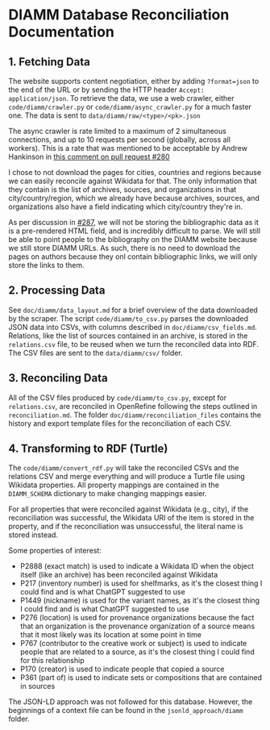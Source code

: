 # DIAMM Database Reconciliation Documentation

## 1. Fetching Data

The website supports content negotiation, either by adding `?format=json` to the end of the URL or by sending the HTTP header `Accept: application/json`. To retrieve the data, we use a web crawler, either `code/diamm/crawler.py` or `code/diamm/async_crawler.py` for a much faster one. The data is sent to `data/diamm/raw/<type>/<pk>.json`

The async crawler is rate limited to a maximum of 2 simultaneous connections, and up to 10 requests per second (globally, across all workers). This is a rate that was mentioned to be acceptable by Andrew Hankinson in [this comment on pull request #280](https://github.com/DDMAL/linkedmusic-datalake/pull/280#issuecomment-2898558404)

I chose to not download the pages for cities, countries and regions because we can easily reconcile against Wikidata for that. The only information that they contain is the list of archives, sources, and organizations in that city/country/region, which we already have because archives, sources, and organizations also have a field indicating which city/country they're in.

As per discussion in [#287](https://github.com/DDMAL/linkedmusic-datalake/issues/287), we will not be storing the bibliographic data as it is a pre-rendered HTML field, and is incredibly difficult to parse. We will still be able to point people to the bibliography on the DIAMM website because we still store DIAMM URLs. As such, there is no need to download the pages on authors because they onl contain bibliographic links, we will only store the links to them.

## 2. Processing Data

See `doc/diamm/data_layout.md` for a brief overview of the data downloaded by the scraper. The script `code/diamm/to_csv.py` parses the downloaded JSON data into CSVs, with columns described in `doc/diamm/csv_fields.md`. Relations, like the list of sources contained in an archive, is stored in the `relations.csv` file, to be reused when we turn the reconciled data into RDF. The CSV files are sent to the `data/diamm/csv/` folder.

## 3. Reconciling Data

All of the CSV files produced by `code/diamm/to_csv.py`, except for `relations.csv`, are reconciled in OpenRefine following the steps outlined in `reconciliation.md`. The folder `doc/diamm/reconciliation_files` contains the history and export template files for the reconciliation of each CSV.

## 4. Transforming to RDF (Turtle)

The `code/diamm/convert_rdf.py` will take the reconciled CSVs and the relations CSV and merge everything and will produce a Turtle file using Wikidata properties. All property mappings are contained in the `DIAMM_SCHEMA` dictionary to make changing mappings easier.

For all properties that were reconciled against Wikidata (e.g., city), if the reconciliation was successful, the Wikidata URI of the item is stored in the property, and if the reconciliation was unsuccessful, the literal name is stored instead.

Some properties of interest:

- P2888 (exact match) is used to indicate a Wikidata ID when the object itself (like an archive) has been reconciled against Wikidata
- P217 (inventory number) is used for shelfmarks, as it's the closest thing I could find and is what ChatGPT suggested to use
- P1449 (nickname) is used for the variant names, as it's the closest thing I could find and is what ChatGPT suggested to use
- P276 (location) is used for provenance organizations because the fact that an organization is the provenance organization of a source means that it most likely was its location at some point in time
- P767 (contributor to the creative work or subject) is used to indicate people that are related to a source, as it's the closest thing I could find for this relationship
- P170 (creator) is used to indicate people that copied a source
- P361 (part of) is used to indicate sets or compositions that are contained in sources

The JSON-LD approach was not followed for this database. However, the beginnings of a context file can be found in the `jsonld_approach/diamm` folder.
